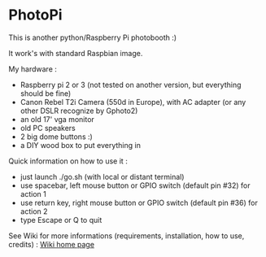 # PhotoPi
This is another python/Raspberry Pi photobooth :)

It work's with standard Raspbian image.

My hardware :
- Raspberry pi 2 or 3 (not tested on another version, but everything should be fine)
- Canon Rebel T2i Camera (550d in Europe), with AC adapter (or any other DSLR recognize by Gphoto2)
- an old 17' vga monitor
- old PC speakers
- 2 big dome buttons :)
- a DIY wood box to put everything in

Quick information on how to use it :
- just launch ./go.sh (with local or distant terminal)
- use spacebar, left mouse button or GPIO switch (default pin #32) for action 1
- use return key, right mouse button or GPIO switch (default pin #36) for action 2
- type Escape or Q to quit

See Wiki for more informations (requirements, installation, how to use, credits) :
[Wiki home page](https://github.com/JulienLegrand/PhotoPi/wiki)
